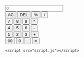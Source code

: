 <!DOCTYPE html>
<html lang="en">
<head>
    <meta charset="UTF-8">
    <meta name="viewport" content="width=device-width, initial-scale=1.0">
    <title>Calculator</title>
    <link rel="stylesheet" href="style.css">
</head>
<body>
    <div class="calculator">
        <input type="text" placeholder="0" id="inputbox">
        <div>
            <button class="operator">AC</button>
            <button class="operator">DEL</button>
            <button class="operator">%</button>
            <button class="operator">/</button>
        </div>
        <div>
            <button>7</button>
            <button>8</button>
            <button>9</button>
            <button class="operator">*</button>
        </div>
        <div>
            <button>4</button>
            <button>5</button>
            <button>6</button>
            <button class="operator">-</button>
        </div>
        <div>
            <button>1</button>
            <button>2</button>
            <button>3</button>
            <button class="operator">+</button>
        </div>
        <div>
            <button>00</button>
            <button>0</button>
            <button>.</button>
            <button class="equalbtn">=</button>
        </div>
    </div>

    <script src="script.js"></script>
</body>
</html>
